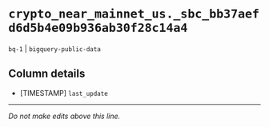 # `crypto_near_mainnet_us._sbc_bb37aefd6d5b4e09b936ab30f28c14a4`
`bq-1` | `bigquery-public-data`

## Column details
* [TIMESTAMP] `last_update`

-------------------------------------------------------------------------------
*Do not make edits above this line.*
